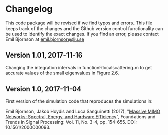 Changelog
==================

This code package will be revised if we find typos and errors. This file keeps track of the changes and the Github version control functionality can be used to identify the exact changes. If you find an error, please contact Emil Bjornson at emil.bjornson@liu.se


## Version 1.01, 2017-11-16

Changing the integration intervals in functionRlocalscattering.m to get accurate values of the small eigenvalues in Figure 2.6.


## Version 1.0, 2017-11-04

First version of the simulation code that reproduces the simulations in:

Emil Bjornson, Jakob Hoydis and Luca Sanguinetti (2017), "[Massive MIMO Networks: Spectral, Energy, and Hardware Efficiency](https://www.massivemimobook.com)", Foundations and Trends in Signal Processing: Vol. 11, No. 3-4, pp. 154-655. DOI: 10.1561/2000000093.